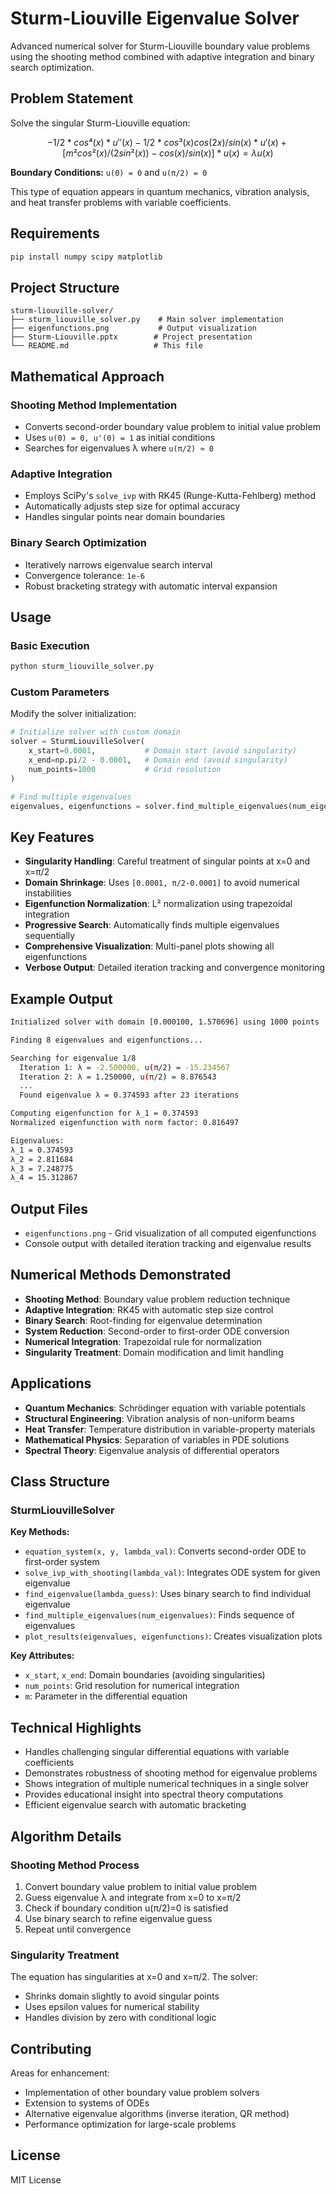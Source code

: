 # Sturm-Liouville Eigenvalue Solver

Advanced numerical solver for Sturm-Liouville boundary value problems using the shooting method combined with adaptive integration and binary search optimization.

## Problem Statement

Solve the singular Sturm-Liouville equation:

```math
-1/2 * cos⁴(x) * u''(x) - 1/2 * cos³(x)cos(2x)/sin(x) * u'(x) + [m²cos²(x)/(2sin²(x)) - cos(x)/sin(x)] * u(x) = λu(x)
```

**Boundary Conditions:** `u(0) = 0` and `u(π/2) = 0`

This type of equation appears in quantum mechanics, vibration analysis, and heat transfer problems with variable coefficients.

## Requirements

```bash
pip install numpy scipy matplotlib
```

## Project Structure

```
sturm-liouville-solver/
├── sturm_liouville_solver.py    # Main solver implementation
├── eigenfunctions.png           # Output visualization
├── Sturm-Liouville.pptx        # Project presentation
└── README.md                   # This file
```

## Mathematical Approach

### Shooting Method Implementation

- Converts second-order boundary value problem to initial value problem
- Uses `u(0) = 0, u'(0) = 1` as initial conditions
- Searches for eigenvalues λ where `u(π/2) ≈ 0`

### Adaptive Integration

- Employs SciPy's `solve_ivp` with RK45 (Runge-Kutta-Fehlberg) method
- Automatically adjusts step size for optimal accuracy
- Handles singular points near domain boundaries

### Binary Search Optimization

- Iteratively narrows eigenvalue search interval
- Convergence tolerance: `1e-6`
- Robust bracketing strategy with automatic interval expansion

## Usage

### Basic Execution

```bash
python sturm_liouville_solver.py
```

### Custom Parameters

Modify the solver initialization:

```python
# Initialize solver with custom domain
solver = SturmLiouvilleSolver(
    x_start=0.0001,           # Domain start (avoid singularity)
    x_end=np.pi/2 - 0.0001,   # Domain end (avoid singularity)
    num_points=1000           # Grid resolution
)

# Find multiple eigenvalues
eigenvalues, eigenfunctions = solver.find_multiple_eigenvalues(num_eigenvalues=8)
```

## Key Features

- **Singularity Handling**: Careful treatment of singular points at x=0 and x=π/2
- **Domain Shrinkage**: Uses `[0.0001, π/2-0.0001]` to avoid numerical instabilities
- **Eigenfunction Normalization**: L² normalization using trapezoidal integration
- **Progressive Search**: Automatically finds multiple eigenvalues sequentially
- **Comprehensive Visualization**: Multi-panel plots showing all eigenfunctions
- **Verbose Output**: Detailed iteration tracking and convergence monitoring

## Example Output

```bash
Initialized solver with domain [0.000100, 1.570696] using 1000 points

Finding 8 eigenvalues and eigenfunctions...

Searching for eigenvalue 1/8
  Iteration 1: λ = -2.500000, u(π/2) = -15.234567
  Iteration 2: λ = 1.250000, u(π/2) = 8.876543
  ...
  Found eigenvalue λ = 0.374593 after 23 iterations

Computing eigenfunction for λ_1 = 0.374593
Normalized eigenfunction with norm factor: 0.816497

Eigenvalues:
λ_1 = 0.374593
λ_2 = 2.811684
λ_3 = 7.248775
λ_4 = 15.312867
```

## Output Files

- `eigenfunctions.png` - Grid visualization of all computed eigenfunctions
- Console output with detailed iteration tracking and eigenvalue results

## Numerical Methods Demonstrated

- **Shooting Method**: Boundary value problem reduction technique
- **Adaptive Integration**: RK45 with automatic step size control
- **Binary Search**: Root-finding for eigenvalue determination
- **System Reduction**: Second-order to first-order ODE conversion
- **Numerical Integration**: Trapezoidal rule for normalization
- **Singularity Treatment**: Domain modification and limit handling

## Applications

- **Quantum Mechanics**: Schrödinger equation with variable potentials
- **Structural Engineering**: Vibration analysis of non-uniform beams
- **Heat Transfer**: Temperature distribution in variable-property materials
- **Mathematical Physics**: Separation of variables in PDE solutions
- **Spectral Theory**: Eigenvalue analysis of differential operators

## Class Structure

### SturmLiouvilleSolver

**Key Methods:**

- `equation_system(x, y, lambda_val)`: Converts second-order ODE to first-order system
- `solve_ivp_with_shooting(lambda_val)`: Integrates ODE system for given eigenvalue
- `find_eigenvalue(lambda_guess)`: Uses binary search to find individual eigenvalue
- `find_multiple_eigenvalues(num_eigenvalues)`: Finds sequence of eigenvalues
- `plot_results(eigenvalues, eigenfunctions)`: Creates visualization plots

**Key Attributes:**

- `x_start`, `x_end`: Domain boundaries (avoiding singularities)
- `num_points`: Grid resolution for numerical integration
- `m`: Parameter in the differential equation

## Technical Highlights

- Handles challenging singular differential equations with variable coefficients
- Demonstrates robustness of shooting method for eigenvalue problems
- Shows integration of multiple numerical techniques in a single solver
- Provides educational insight into spectral theory computations
- Efficient eigenvalue search with automatic bracketing

## Algorithm Details

### Shooting Method Process

1. Convert boundary value problem to initial value problem
2. Guess eigenvalue λ and integrate from x=0 to x=π/2
3. Check if boundary condition u(π/2)=0 is satisfied
4. Use binary search to refine eigenvalue guess
5. Repeat until convergence

### Singularity Treatment

The equation has singularities at x=0 and x=π/2. The solver:
- Shrinks domain slightly to avoid singular points
- Uses epsilon values for numerical stability
- Handles division by zero with conditional logic

## Contributing

Areas for enhancement:
- Implementation of other boundary value problem solvers
- Extension to systems of ODEs
- Alternative eigenvalue algorithms (inverse iteration, QR method)
- Performance optimization for large-scale problems

## License

MIT License
